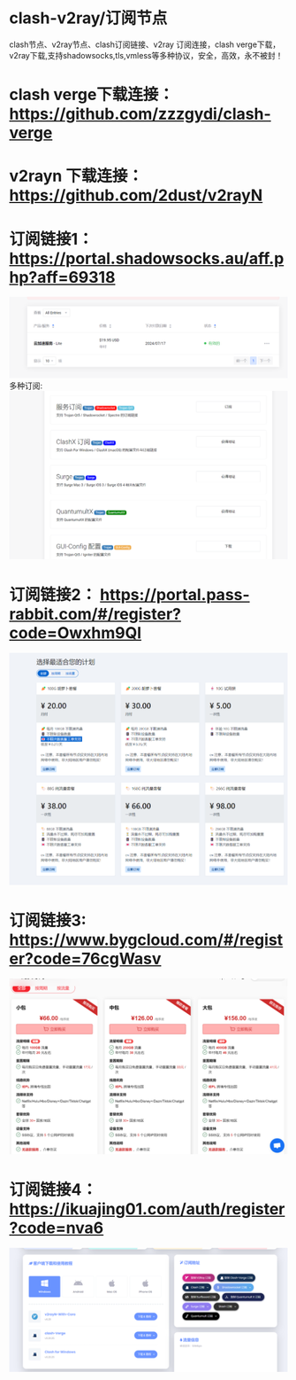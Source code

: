 # clash-v2ray/订阅节点
clash节点、v2ray节点、clash订阅链接、v2ray 订阅连接，clash verge下载，v2ray下载,支持shadowsocks,tls,vmless等多种协议，安全，高效，永不被封！

# clash verge下载连接：https://github.com/zzzgydi/clash-verge
# v2rayn 下载连接：https://github.com/2dust/v2rayN

# 订阅链接1：https://portal.shadowsocks.au/aff.php?aff=69318
![image](image/微信图片_20231213145838.png)
多种订阅:
![image](image/微信图片_20231213145911.png)
# 订阅链接2： https://portal.pass-rabbit.com/#/register?code=Owxhm9Ql
![image](image/微信图片_20231213150041.png)
# 订阅链接3: https://www.bygcloud.com/#/register?code=76cgWasv
![image](image2/微信图片_20231213151214.png)
# 订阅链接4：https://ikuajing01.com/auth/register?code=nva6
![image](image2/微信图片_20231213151123.png)
